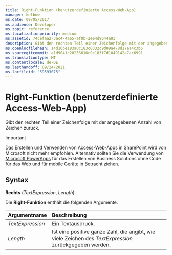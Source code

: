 ```yaml
---
title: Right-Funktion (benutzerdefinierte Access-Web-App)
manager: kelbow
ms.date: 09/05/2017
ms.audience: Developer
ms.topic: reference
ms.localizationpriority: medium
ms.assetid: 74cefaa2-3ac4-4a65-af0b-2ee4d9644a93
description: Gibt den rechten Teil einer Zeichenfolge mit der angegebenen Anzahl von Zeichen zurück.
ms.openlocfilehash: 14d10be183a0c183c0332c9d09a478d17aa4c3b5
ms.sourcegitcommit: a1d9041c20256616c9c183f7d1049142a7ac6991
ms.translationtype: MT
ms.contentlocale: de-DE
ms.lasthandoff: 09/24/2021
ms.locfileid: "59593075"
---
```

# <a name="right-function-access-custom-web-app"></a>Right-Funktion (benutzerdefinierte Access-Web-App)

Gibt den rechten Teil einer Zeichenfolge mit der angegebenen Anzahl von Zeichen zurück.
  
> [!IMPORTANT]
> Das Erstellen und Verwenden von Access-Web-Apps in SharePoint wird von Microsoft nicht mehr empfohlen. Alternativ sollten Sie die Verwendung von [Microsoft PowerApps](https://powerapps.microsoft.com/en-us/) für das Erstellen von Business Solutions ohne Code für das Web und für mobile Geräte in Betracht ziehen. 
  
## <a name="syntax"></a>Syntax

 **Rechts** (*TextExpression*, *Length*) 
  
Die **Right-Funktion** enthält die folgenden Argumente. 
  
|**Argumentname**|**Beschreibung**|
|:-----|:-----|
| *TextExpression*  <br/> |Ein Textausdruck.  <br/> |
| *Length*  <br/> |Ist eine positive ganze Zahl, die angibt, wie viele Zeichen des  *TextExpression*  zurückgegeben werden.  <br/> |
   

